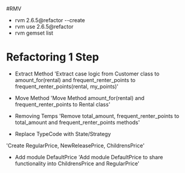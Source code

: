 #RMV
- rvm 2.6.5@refactor --create
- rvm use 2.6.5@refactor
- rvm gemset list

# Refactoring 1 Step

- Extract Method
'Extract case logic from Customer class to amount_for(rental) and frequent_renter_points to frequent_renter_points(rental, my_points)'

- Move Method
'Move Method amount_for(rental) and frequent_renter_points to Rental class'

- Removing Temps
'Remove total_amount, frequent_renter_points to total_amount and frequent_renter_points methods'

- Replace TypeCode with State/Strategy

'Create RegularPrice, NewReleasePrice, ChildrensPrice'

- Add module DefaultPrice
'Add module DefaultPrice to share functionality into ChildrensPrice and RegularPrice'
